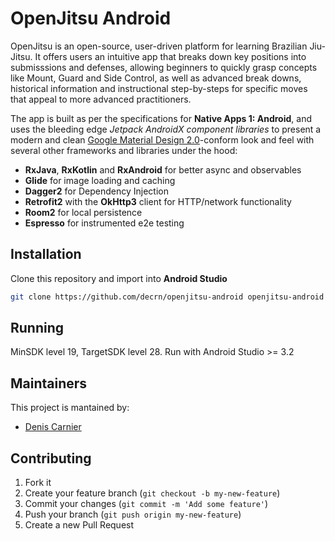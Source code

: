 # OpenJitsu Android

OpenJitsu is an open-source, user-driven platform for learning Brazilian Jiu-Jitsu. It offers users an intuitive app that breaks down key positions into submisssions and defenses, allowing beginners to quickly grasp concepts like Mount, Guard and Side Control, as well as advanced break downs, historical information and instructional step-by-steps for specific moves that appeal to more advanced practitioners.

The app is built as per the specifications for **Native Apps 1: Android**, and uses the bleeding edge *Jetpack AndroidX component libraries* to present a modern and clean [Google Material Design 2.0](https://material.io/design)-conform look and feel with several other frameworks and libraries under the hood:

* **RxJava**, **RxKotlin** and **RxAndroid** for better async and observables
* **Glide** for image loading and caching
* **Dagger2** for Dependency Injection
* **Retrofit2** with the **OkHttp3** client for HTTP/network functionality
* **Room2** for local persistence
* **Espresso** for instrumented e2e testing

## Installation

Clone this repository and import into **Android Studio**
```bash
git clone https://github.com/decrn/openjitsu-android openjitsu-android
```


## Running

MinSDK level 19, TargetSDK level 28.
Run with Android Studio >= 3.2

## Maintainers

This project is mantained by:
* [Denis Carnier](http://github.com/decrn)


## Contributing

1. Fork it
2. Create your feature branch (`git checkout -b my-new-feature`)
3. Commit your changes (`git commit -m 'Add some feature'`)
5. Push your branch (`git push origin my-new-feature`)
6. Create a new Pull Request
